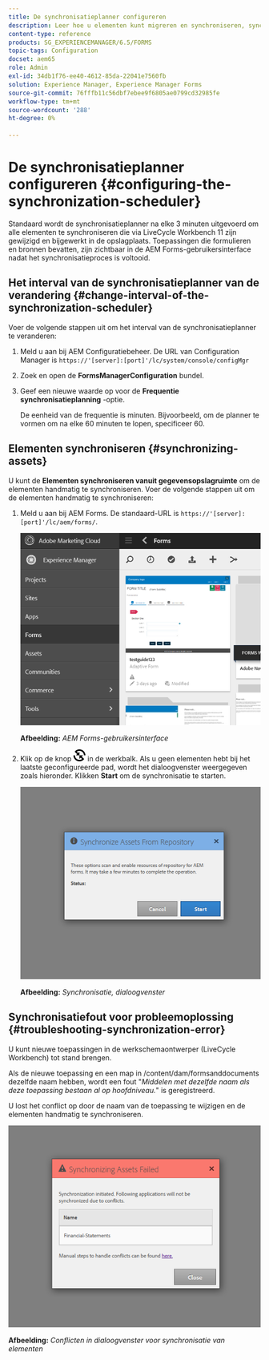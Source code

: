 ```yaml
---
title: De synchronisatieplanner configureren
description: Leer hoe u elementen kunt migreren en synchroniseren, synchronisatieplanner kunt configureren en mappen kunt gebruiken om elementen te rangschikken.
content-type: reference
products: SG_EXPERIENCEMANAGER/6.5/FORMS
topic-tags: Configuration
docset: aem65
role: Admin
exl-id: 34db1f76-ee40-4612-85da-22041e7560fb
solution: Experience Manager, Experience Manager Forms
source-git-commit: 76fffb11c56dbf7ebee9f6805ae0799cd32985fe
workflow-type: tm+mt
source-wordcount: '288'
ht-degree: 0%

---
```


# De synchronisatieplanner configureren {#configuring-the-synchronization-scheduler}

Standaard wordt de synchronisatieplanner na elke 3 minuten uitgevoerd om alle elementen te synchroniseren die via LiveCycle Workbench 11 zijn gewijzigd en bijgewerkt in de opslagplaats. Toepassingen die formulieren en bronnen bevatten, zijn zichtbaar in de AEM Forms-gebruikersinterface nadat het synchronisatieproces is voltooid.

## Het interval van de synchronisatieplanner van de verandering {#change-interval-of-the-synchronization-scheduler}

Voer de volgende stappen uit om het interval van de synchronisatieplanner te veranderen:

1. Meld u aan bij AEM Configuratiebeheer. De URL van Configuration Manager is `https://'[server]:[port]'/lc/system/console/configMgr`

1. Zoek en open de **FormsManagerConfiguration** bundel.

1. Geef een nieuwe waarde op voor de **Frequentie synchronisatieplanning** -optie.

   De eenheid van de frequentie is minuten. Bijvoorbeeld, om de planner te vormen om na elke 60 minuten te lopen, specificeer 60.

## Elementen synchroniseren {#synchronizing-assets}

U kunt de **Elementen synchroniseren vanuit gegevensopslagruimte** om de elementen handmatig te synchroniseren. Voer de volgende stappen uit om de elementen handmatig te synchroniseren:

1. Meld u aan bij AEM Forms. De standaard-URL is `https://'[server]:[port]'/lc/aem/forms/`.

   ![AEM Forms-gebruikersinterface](assets/aem_forms_ui.png)

   **Afbeelding:** *AEM Forms-gebruikersinterface*

1. Klik op de knop ![aem6forms_sync](assets/aem6forms_sync.png) in de werkbalk. Als u geen elementen hebt bij het laatste geconfigureerde pad, wordt het dialoogvenster weergegeven zoals hieronder. Klikken **Start** om de synchronisatie te starten.

   ![Synchronisatie, dialoogvenster](assets/migrate-and-syncronize.png)

   **Afbeelding:** *Synchronisatie, dialoogvenster*

## Synchronisatiefout voor probleemoplossing {#troubleshooting-synchronization-error}

U kunt nieuwe toepassingen in de werkschemaontwerper (LiveCycle Workbench) tot stand brengen.

Als de nieuwe toepassing en een map in /content/dam/formsanddocuments dezelfde naam hebben, wordt een fout &quot;*Middelen met dezelfde naam als deze toepassing bestaan al op hoofdniveau.*&quot; is geregistreerd.

U lost het conflict op door de naam van de toepassing te wijzigen en de elementen handmatig te synchroniseren.

![Conflicten in dialoogvenster voor synchronisatie van elementen](assets/sync-conflict.png)

**Afbeelding:** *Conflicten in dialoogvenster voor synchronisatie van elementen*
